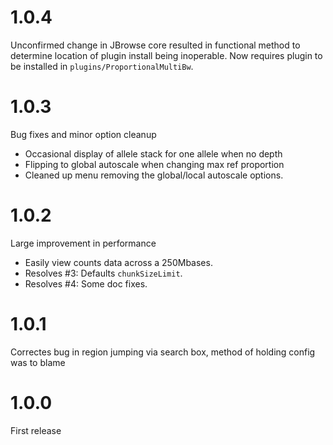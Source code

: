 # 1.0.4

Unconfirmed change in JBrowse core resulted in functional method to determine
location of plugin install being inoperable.  Now requires plugin to be installed
in `plugins/ProportionalMultiBw`.

# 1.0.3

Bug fixes and minor option cleanup

* Occasional display of allele stack for one allele when no depth
* Flipping to global autoscale when changing max ref proportion
* Cleaned up menu removing the global/local autoscale options.

# 1.0.2

Large improvement in performance

* Easily view counts data across a 250Mbases.
* Resolves #3: Defaults `chunkSizeLimit`.
* Resolves #4: Some doc fixes.

# 1.0.1

Correctes bug in region jumping via search box, method of holding config was to blame

# 1.0.0

First release
